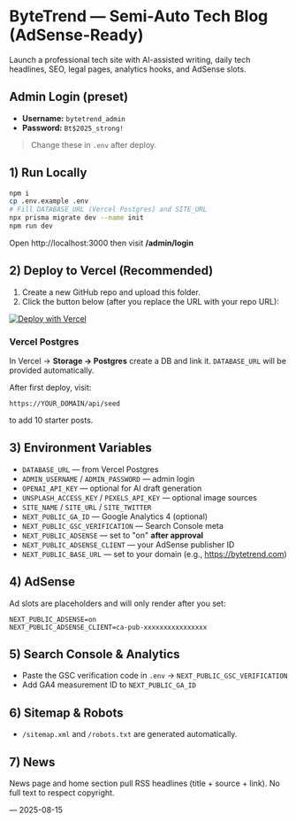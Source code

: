# ByteTrend — Semi-Auto Tech Blog (AdSense-Ready)

Launch a professional tech site with AI-assisted writing, daily tech headlines, SEO, legal pages, analytics hooks, and AdSense slots.

## Admin Login (preset)
- **Username:** `bytetrend_admin`
- **Password:** `Bt$2025_strong!`
> Change these in `.env` after deploy.

## 1) Run Locally

```bash
npm i
cp .env.example .env
# Fill DATABASE_URL (Vercel Postgres) and SITE_URL
npx prisma migrate dev --name init
npm run dev
```

Open http://localhost:3000 then visit **/admin/login**

## 2) Deploy to Vercel (Recommended)

1. Create a new GitHub repo and upload this folder.
2. Click the button below (after you replace the URL with your repo URL):

[![Deploy with Vercel](https://vercel.com/button)](https://vercel.com/new/clone?repository=YOUR_GITHUB_REPO_URL)

### Vercel Postgres
In Vercel → **Storage → Postgres** create a DB and link it. `DATABASE_URL` will be provided automatically.

After first deploy, visit:
```
https://YOUR_DOMAIN/api/seed
```
to add 10 starter posts.

## 3) Environment Variables
- `DATABASE_URL` — from Vercel Postgres
- `ADMIN_USERNAME` / `ADMIN_PASSWORD` — admin login
- `OPENAI_API_KEY` — optional for AI draft generation
- `UNSPLASH_ACCESS_KEY` / `PEXELS_API_KEY` — optional image sources
- `SITE_NAME` / `SITE_URL` / `SITE_TWITTER`
- `NEXT_PUBLIC_GA_ID` — Google Analytics 4 (optional)
- `NEXT_PUBLIC_GSC_VERIFICATION` — Search Console meta
- `NEXT_PUBLIC_ADSENSE` — set to "on" **after approval**
- `NEXT_PUBLIC_ADSENSE_CLIENT` — your AdSense publisher ID
- `NEXT_PUBLIC_BASE_URL` — set to your domain (e.g., https://bytetrend.com)

## 4) AdSense
Ad slots are placeholders and will only render after you set:
```
NEXT_PUBLIC_ADSENSE=on
NEXT_PUBLIC_ADSENSE_CLIENT=ca-pub-xxxxxxxxxxxxxxxx
```

## 5) Search Console & Analytics
- Paste the GSC verification code in `.env` → `NEXT_PUBLIC_GSC_VERIFICATION`
- Add GA4 measurement ID to `NEXT_PUBLIC_GA_ID`

## 6) Sitemap & Robots
- `/sitemap.xml` and `/robots.txt` are generated automatically.

## 7) News
News page and home section pull RSS headlines (title + source + link). No full text to respect copyright.

— 2025-08-15
